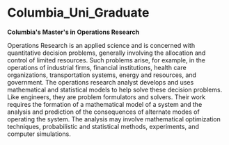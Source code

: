 # Columbia_Uni_Graduate

**Columbia's Master's in Operations Research**

Operations Research is an applied science and is concerned with quantitative decision problems, generally involving the allocation and control of limited resources. Such problems arise, for example, in the operations of industrial firms, financial institutions, health care organizations, transportation systems, energy and resources, and government. The operations research analyst develops and uses mathematical and statistical models to help solve these decision problems. Like engineers, they are problem formulators and solvers. Their work requires the formation of a mathematical model of a system and the analysis and prediction of the consequences of alternate modes of operating the system. The analysis may involve mathematical optimization techniques, probabilistic and statistical methods, experiments, and computer simulations.

